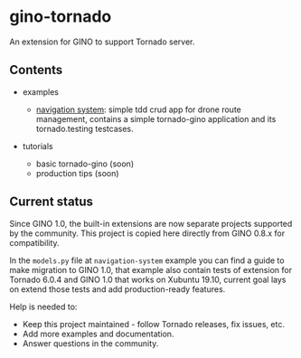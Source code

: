 # gino-tornado

An extension for GINO to support Tornado server.

## Contents

  - examples
    - [navigation system](examples/navigation-system/index.md): simple tdd crud app for drone route management, contains a simple tornado-gino application and its tornado.testing testcases.

  - tutorials
    - basic tornado-gino (soon)
    - production tips (soon)

## Current status

Since GINO 1.0, the built-in extensions are now separate projects supported by
the community. This project is copied here directly from GINO 0.8.x for
compatibility. 

In the `models.py` file at `navigation-system` example you can find a guide to 
make migration to GINO 1.0, that example also contain tests of extension for
Tornado 6.0.4 and GINO 1.0 that works on Xubuntu 19.10, current goal lays on
extend those tests and add production-ready features.

Help is needed to:

* Keep this project maintained - follow Tornado releases, fix issues, etc.
* Add more examples and documentation.
* Answer questions in the community.

